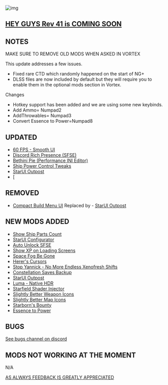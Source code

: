 ![img](https://s11.gifyu.com/images/SgCoI.png)

## [HEY GUYS Rev 41 is COMING SOON](https://)

## NOTES

MAKE SURE TO REMOVE OLD MODS WHEN ASKED IN VORTEX

This update addresses a few issues.

- Fixed rare CTD which randomly happened on the start of NG+
- DLSS files are now included by default but they will require you to enable them in the optional mods section in Vortex.

Changes

- Hotkey support has been added and we are using some new keybinds.
- Add Ammo= Numpad2
- AddThrowables= Numpad3
- Convert Essence to Power=Numpad8

## UPDATED

- [60 FPS - Smooth UI](https://www.nexusmods.com/starfield/mods/350?tab=description)
- [Discord Rich Presence (SFSE)](https://www.nexusmods.com/starfield/mods/2545)
- [Bethini Pie (Performance INI Editor)](https://www.nexusmods.com/site/mods/631)
- [Ship Power Control Tweaks](https://www.nexusmods.com/starfield/mods/4820)
- [StarUI Outpost](https://www.nexusmods.com/starfield/mods/5766)
- [

## REMOVED

- [Compact Build Menu UI](https://www.nexusmods.com/starfield/mods/3063) Replaced by - [StarUI Outpost](https://www.nexusmods.com/starfield/mods/5766?tab=description)


## NEW MODS ADDED

- [Show Ship Parts Count](https://www.nexusmods.com/starfield/mods/5518?tab=description)
- [StarUI Configurator](https://www.nexusmods.com/starfield/mods/5467)
- [Auto Unlock SFSE](https://www.nexusmods.com/starfield/mods/5571?tab=description)
- [Show XP on Loading Screens](https://www.nexusmods.com/starfield/mods/5616?tab=description)
- [Space Fog Be Gone](https://www.nexusmods.com/starfield/mods/5619?tab=description)
- [Herer's Cursors](https://www.nexusmods.com/starfield/mods/5399?tab=description)
- [Stop Yannick - No More Endless Xenofresh Shifts](https://www.nexusmods.com/starfield/mods/5109?tab=description)
- [Constellation Saves Backup](https://www.nexusmods.com/starfield/mods/5736?tab=description)
- [StarUI Outpost](https://www.nexusmods.com/starfield/mods/5766?tab=description)
- [Luma - Native HDR](https://www.nexusmods.com/starfield/mods/4821?tab=description)
- [Starfield Shader Injector](https://www.nexusmods.com/starfield/mods/5562?tab=description)
- [Slightly Better Weapon Icons](https://www.nexusmods.com/starfield/mods/4798?tab=description)
- [Slightly Better Map Icons](https://www.nexusmods.com/starfield/mods/4813?tab=description)
- [Starborn's Bounty](https://www.nexusmods.com/starfield/mods/4978?tab=description)
- [Essence to Power](https://www.nexusmods.com/starfield/mods/5082)

## BUGS

[See bugs channel on discord](https://discord.gg/xZNztPjA2u)

## MODS NOT WORKING AT THE MOMENT

N/A


[AS ALWAYS FEEDBACK IS GREATLY APPRECIATED](https://)